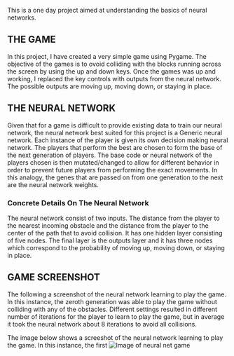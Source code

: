 This is a one day project aimed at understanding the basics of neural networks. 

## THE GAME 
In this project, I have created a very simple game using Pygame. The objective of the games is to ovoid colliding with the blocks running across the screen by using the up and down keys. Once the games was up and working, I replaced the key controls with outputs from the neural network. The possible outputs are moving up, moving down, or staying in place. 

## THE NEURAL NETWORK
Given that for a game is difficult to provide existing data to train our neural network, the neural network best suited for this project is a Generic neural network. Each instance of the player is given its own decision making neural network. The players that perform the best are chosen to form the base of the next generation of players. The base code or neural network of the players chosen is then mutated/changed to allow for different behavior in order to prevent future players from performing the exact movements. In this analogy, the genes that are passed on from one generation to the next are the neural network weights. 

### Concrete Details On The Neural Network
The neural network consist of two inputs. The distance from the player to the nearest incoming obstacle and the distance from the player to the center of the path that to avoid collision. It has one hidden layer consisting of five nodes. The final layer is the outputs layer and it has three nodes which correspond to the probability of moving up, moving down, or staying in place. 


## GAME SCREENSHOT 
The following a screenshot of the neural network learning to play the game. In this instance, the zeroth generation was able to play the game without colliding with any of the obstacles. Different settings resulted in different number of iterations for the player to learn to play the game, but in average it took the neural network about 8 iterations to avoid all collisions. 


The image below shows a screeshot of the neural network learning to play the game. In this instance, the first 
![Image of neural net game](https://raw.githubusercontent.com/josherrera2020/hello_world_of_neural_network/master/working_neural_net_game_1.png)

